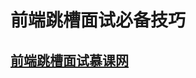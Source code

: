 # 前端跳槽面试必备技巧
## [前端跳槽面试慕课网](http://note.youdao.com/noteshare?id=430e34a775dbefdb688da863e888ca02&sub=29DF1EC839734138A3F2457D4D6CF84D)
